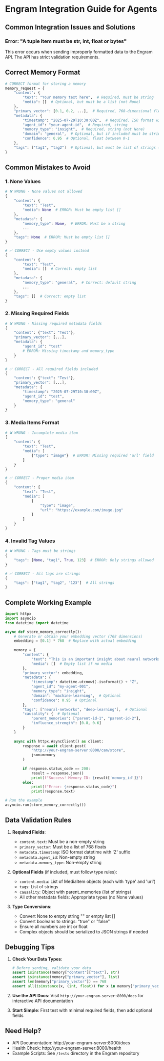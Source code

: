 # Engram Integration Guide for Agents

## Common Integration Issues and Solutions

### Error: "A tuple item must be str, int, float or bytes"

This error occurs when sending improperly formatted data to the Engram API. The API has strict validation requirements.

## Correct Memory Format

```python
# CORRECT format for storing a memory
memory_request = {
    "content": {
        "text": "Your memory text here",  # Required, must be string
        "media": []  # Optional, but must be a list (not None)
    },
    "primary_vector": [0.1, 0.2, ...],  # Required, 768-dimensional float array
    "metadata": {
        "timestamp": "2025-07-29T10:30:00Z",  # Required, ISO format with Z
        "agent_id": "your-agent-id",  # Required, string
        "memory_type": "insight",  # Required, string (not None)
        "domain": "general",  # Optional, but if included must be string
        "confidence": 0.95  # Optional, float between 0-1
    },
    "tags": ["tag1", "tag2"]  # Optional, but must be list of strings (not None)
}
```

## Common Mistakes to Avoid

### 1. None Values
```python
# ❌ WRONG - None values not allowed
{
    "content": {
        "text": "Test",
        "media": None  # ERROR: Must be empty list []
    },
    "metadata": {
        "memory_type": None,  # ERROR: Must be a string
        ...
    },
    "tags": None  # ERROR: Must be empty list []
}

# ✅ CORRECT - Use empty values instead
{
    "content": {
        "text": "Test",
        "media": []  # Correct: empty list
    },
    "metadata": {
        "memory_type": "general",  # Correct: default string
        ...
    },
    "tags": []  # Correct: empty list
}
```

### 2. Missing Required Fields
```python
# ❌ WRONG - Missing required metadata fields
{
    "content": {"text": "Test"},
    "primary_vector": [...],
    "metadata": {
        "agent_id": "test"
        # ERROR: Missing timestamp and memory_type
    }
}

# ✅ CORRECT - All required fields included
{
    "content": {"text": "Test"},
    "primary_vector": [...],
    "metadata": {
        "timestamp": "2025-07-29T10:30:00Z",
        "agent_id": "test",
        "memory_type": "general"
    }
}
```

### 3. Media Items Format
```python
# ❌ WRONG - Incomplete media item
{
    "content": {
        "text": "Test",
        "media": [
            {"type": "image"}  # ERROR: Missing required 'url' field
        ]
    }
}

# ✅ CORRECT - Proper media item
{
    "content": {
        "text": "Test",
        "media": [
            {
                "type": "image",
                "url": "https://example.com/image.jpg"
            }
        ]
    }
}
```

### 4. Invalid Tag Values
```python
# ❌ WRONG - Tags must be strings
{
    "tags": [None, "tag1", True, 123]  # ERROR: Only strings allowed
}

# ✅ CORRECT - All tags are strings
{
    "tags": ["tag1", "tag2", "123"]  # All strings
}
```

## Complete Working Example

```python
import httpx
import asyncio
from datetime import datetime

async def store_memory_correctly():
    # Generate or obtain your embedding vector (768 dimensions)
    embedding = [0.1] * 768  # Replace with actual embedding
    
    memory = {
        "content": {
            "text": "This is an important insight about neural networks",
            "media": []  # Empty list if no media
        },
        "primary_vector": embedding,
        "metadata": {
            "timestamp": datetime.utcnow().isoformat() + "Z",
            "agent_id": "my-agent-001",
            "memory_type": "insight",
            "domain": "machine-learning",  # Optional
            "confidence": 0.95  # Optional
        },
        "tags": ["neural-networks", "deep-learning"],  # Optional
        "causality": {  # Optional
            "parent_memories": ["parent-id-1", "parent-id-2"],
            "influence_strength": [0.8, 0.6]
        }
    }
    
    async with httpx.AsyncClient() as client:
        response = await client.post(
            "http://your-engram-server:8000/cam/store",
            json=memory
        )
        
        if response.status_code == 200:
            result = response.json()
            print(f"Success! Memory ID: {result['memory_id']}")
        else:
            print(f"Error: {response.status_code}")
            print(response.text)

# Run the example
asyncio.run(store_memory_correctly())
```

## Data Validation Rules

1. **Required Fields**:
   - `content.text`: Must be a non-empty string
   - `primary_vector`: Must be a list of 768 floats
   - `metadata.timestamp`: ISO format datetime with 'Z' suffix
   - `metadata.agent_id`: Non-empty string
   - `metadata.memory_type`: Non-empty string

2. **Optional Fields** (if included, must follow type rules):
   - `content.media`: List of MediaItem objects (each with 'type' and 'url')
   - `tags`: List of strings
   - `causality`: Object with parent_memories (list of strings)
   - All other metadata fields: Appropriate types (no None values)

3. **Type Conversions**:
   - Convert None to empty string "" or empty list []
   - Convert booleans to strings: "true" or "false"
   - Ensure all numbers are int or float
   - Complex objects should be serialized to JSON strings if needed

## Debugging Tips

1. **Check Your Data Types**:
   ```python
   # Before sending, validate your data
   assert isinstance(memory["content"]["text"], str)
   assert isinstance(memory["primary_vector"], list)
   assert len(memory["primary_vector"]) == 768
   assert all(isinstance(x, (int, float)) for x in memory["primary_vector"])
   ```

2. **Use the API Docs**:
   Visit `http://your-engram-server:8000/docs` for interactive API documentation

3. **Start Simple**:
   First test with minimal required fields, then add optional fields

## Need Help?

- API Documentation: http://your-engram-server:8000/docs
- Health Check: http://your-engram-server:8000/health
- Example Scripts: See `/tests` directory in the Engram repository